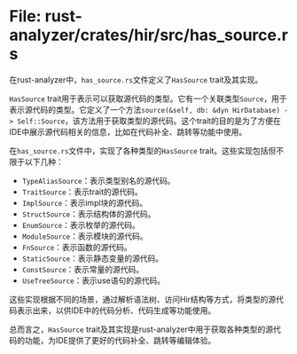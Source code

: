 # File: rust-analyzer/crates/hir/src/has_source.rs

在rust-analyzer中，`has_source.rs`文件定义了`HasSource` trait及其实现。

`HasSource` trait用于表示可以获取源代码的类型。它有一个关联类型`Source`，用于表示源代码的类型。它定义了一个方法`source(&self, db: &dyn HirDatabase) -> Self::Source`，该方法用于获取类型的源代码。这个trait的目的是为了方便在IDE中展示源代码相关的信息，比如在代码补全、跳转等功能中使用。

在`has_source.rs`文件中，实现了各种类型的`HasSource` trait。这些实现包括但不限于以下几种：

- `TypeAliasSource`：表示类型别名的源代码。
- `TraitSource`：表示trait的源代码。
- `ImplSource`：表示impl块的源代码。
- `StructSource`：表示结构体的源代码。
- `EnumSource`：表示枚举的源代码。
- `ModuleSource`：表示模块的源代码。
- `FnSource`：表示函数的源代码。
- `StaticSource`：表示静态变量的源代码。
- `ConstSource`：表示常量的源代码。
- `UseTreeSource`：表示use语句的源代码。

这些实现根据不同的场景，通过解析语法树、访问Hir结构等方式，将类型的源代码表示出来，以供IDE中的代码分析、代码生成等功能使用。

总而言之，`HasSource` trait及其实现是rust-analyzer中用于获取各种类型的源代码的功能，为IDE提供了更好的代码补全、跳转等编辑体验。

